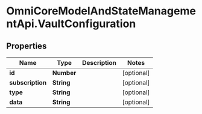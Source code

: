 # OmniCoreModelAndStateManagementApi.VaultConfiguration

## Properties

Name | Type | Description | Notes
------------ | ------------- | ------------- | -------------
**id** | **Number** |  | [optional] 
**subscription** | **String** |  | [optional] 
**type** | **String** |  | [optional] 
**data** | **String** |  | [optional] 


